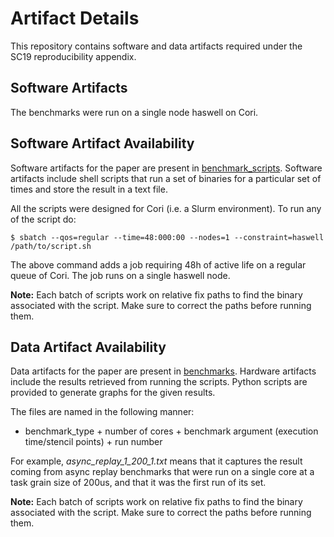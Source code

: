 # Artifact Details

This repository contains software and data artifacts required under the SC19 reproducibility appendix.

## Software Artifacts

The benchmarks were run on a single node haswell on Cori.

## Software Artifact Availability

Software artifacts for the paper are present in [benchmark_scripts](benchmark_scripts/). Software artifacts include shell scripts that run a set of binaries for a particular set of times and store the result in a text file.

All the scripts were designed for Cori (i.e. a Slurm environment). To run any of the script do:

```
$ sbatch --qos=regular --time=48:000:00 --nodes=1 --constraint=haswell /path/to/script.sh
```

The above command adds a job requiring 48h of active life on a regular queue of Cori. The job runs on a single haswell node.

**Note:** Each batch of scripts work on relative fix paths to find the binary associated with the script. Make sure to correct the paths before running them.

## Data Artifact Availability

Data artifacts for the paper are present in [benchmarks](benchmark_results/benchmarks/). Hardware artifacts include the results retrieved from running the scripts. Python scripts are provided to generate graphs for the given results.

The files are named in the following manner:

 * benchmark_type + number of cores + benchmark argument (execution time/stencil points) + run number

For example, *async_replay_1_200_1.txt* means that it captures the result coming from async replay benchmarks that were run on a single core at a task grain size of 200us, and that it was the first run of its set.

**Note:** Each batch of scripts work on relative fix paths to find the binary associated with the script. Make sure to correct the paths before running them.